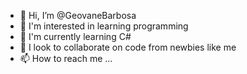 - 👋 Hi, I’m @GeovaneBarbosa
- 👀 I'm interested in learning programming
- 🌱 I'm currently learning C#
- 💞️ I look to collaborate on code from newbies like me
- 📫 How to reach me ...

<!---
GeovaneBarbosa/GeovaneBarbosa is a ✨ special ✨ repository because its `README.md` (this file) appears on your GitHub profile.
You can click the Preview link to take a look at your changes.
--->
